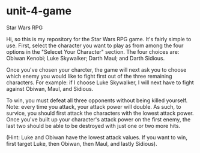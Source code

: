 # unit-4-game
Star Wars RPG


Hi, so this is my repository for the Star Wars RPG game.  It's fairly simple to use.  First, select the character you want to play as from among the four options in the "Selecet Your Character" section.  The four choices are: Obiwan Kenobi; Luke Skywalker; Darth Maul; and Darth Sidious.

Once you've chosen your charcter, the game will next ask you to choose which enemy you would like to fight first out of the three remaining characters.  For example: if I choose Luke Skywalker, I will next have to fight against Obiwan, Maul, and Sidious.  

To win, you must defeat all three opponents without being killed yourself.  Note: every time you attack, your attack power will double.  As such, to survice, you should first attack the characters with the lowest attack power.  Once you've built up your character's attack power on the first enemy, the last two should be able to be destroyed with just one or two more hits.

(Hint: Luke and Obiwan have the lowest attack values.  If you want to win, first target Luke, then Obiwan, then Maul, and lastly Sidious).
